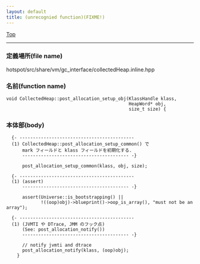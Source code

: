 ```yaml
---
layout: default
title: (unrecognied function)(FIXME!)
---
```

[Top](../index.html)

--- 
### 定義場所(file name)
hotspot/src/share/vm/gc_interface/collectedHeap.inline.hpp

### 名前(function name)
```
void CollectedHeap::post_allocation_setup_obj(KlassHandle klass,
                                              HeapWord* obj,
                                              size_t size) {
```

### 本体部(body)
```
  {- -------------------------------------------
  (1) CollectedHeap::post_allocation_setup_common() で 
      mark フィールドと klass フィールドを初期化する.
      ---------------------------------------- -}

	  post_allocation_setup_common(klass, obj, size);

  {- -------------------------------------------
  (1) (assert)
      ---------------------------------------- -}

	  assert(Universe::is_bootstrapping() ||
	         !((oop)obj)->blueprint()->oop_is_array(), "must not be an array");

  {- -------------------------------------------
  (1) (JVMTI や DTrace, JMM のフック点)
      (See: post_allocation_notify())
      ---------------------------------------- -}

	  // notify jvmti and dtrace
	  post_allocation_notify(klass, (oop)obj);
	}
	
```


